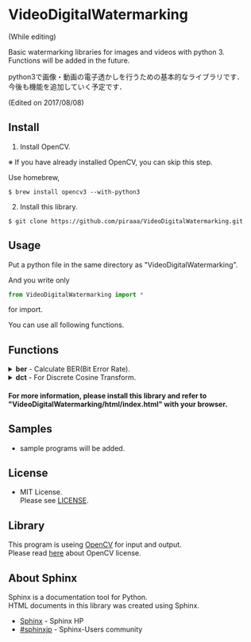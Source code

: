 # VideoDigitalWatermarking
(While editing)

Basic watermarking libraries for images and videos with python 3.  
Functions will be added in the future.  

python3で画像・動画の電子透かしを行うための基本的なライブラリです．  
今後も機能を追加していく予定です．  

(Edited on 2017/08/08)

## Install
1. Install OpenCV.

※ If you have already installed OpenCV, you can skip this step.

Use homebrew,

```bash:bash
$ brew install opencv3 --with-python3
```

2. Install this library.
```bash:bash
$ git clone https://github.com/piraaa/VideoDigitalWatermarking.git
```

## Usage
Put a python file in the same directory as "VideoDigitalWatermarking".  

And you write only 
```python
from VideoDigitalWatermarking import *
```
for import.  

You can use all following functions.  

## Functions
<details><summary><strong>ber</strong> - Calculate BER(Bit Error Rate).</summary>

* **calcBER(data1, data2)**
Calculate Bit Error Rate.
@param  data1 : result data
@param  data2 : answer data
@return ber: bit error rate [%].</details>

<details><summary><strong>dct</strong> - For Discrete Cosine Transform.</summary>

* **dct_dim1(data)**
1 dimension DCT.
@param  data : 1 dimension data
@return data : 1 dimension data conversion by DCT
*
*
*
</details>

#### For more information, please install this library and refer to "VideoDigitalWatermarking/html/index.html" with your browser.

## Samples
* sample programs will be added.

## License
* MIT License.  
Please see [LICENSE](https://github.com/piraaa/VideoDigitalWatermarking/blob/master/LICENSE).   

## Library
This program is useing [OpenCV](http://opencv.org) for input and output.  
Please read [here](http://opencv.org/license.html) about OpenCV license.  

## About Sphinx
Sphinx is a documentation tool for Python.  
HTML documents in this library was created using Sphinx.  
* [Sphinx](http://www.sphinx-doc.org/ja/stable/#) - Sphinx HP
* [#sphinxjp](http://sphinx-users.jp/index.html#) - Sphinx-Users community
